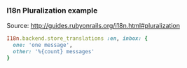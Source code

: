 ### I18n Pluralization example

Source: http://guides.rubyonrails.org/i18n.html#pluralization

```ruby
I18n.backend.store_translations :en, inbox: {
  one: 'one message',
  other: '%{count} messages'
}
```

